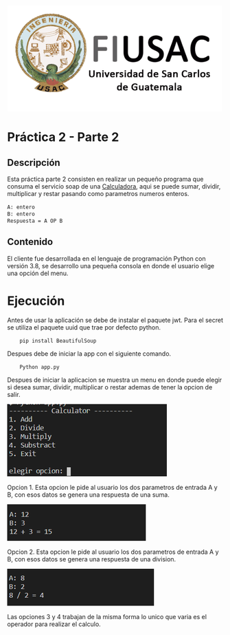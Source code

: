 ![logo](../../doc/Logo.png)

# Práctica 2 - Parte 2

## Descripción
Esta práctica parte 2 consisten en realizar un pequeño programa que consuma el servicio soap de una [Calculadora](http://www.dneonline.com/calculator.asmx), aqui se puede sumar, dividir, multiplicar y restar pasando como parametros numeros enteros.

```
A: entero
B: entero
Respuesta = A OP B
```

## Contenido

El cliente fue desarrollada en el lenguaje de programación Python con versión 3.8, se desarrollo una pequeña consola en donde el usuario elige una opción del menu.

# Ejecución

Antes de usar la aplicación se debe de instalar el paquete jwt. Para el secret se utiliza el paquete uuid que trae por defecto python.

```
    pip install BeautifulSoup
```

Despues debe de iniciar la app con el siguiente comando.

```
    Python app.py
```

Despues de iniciar la aplicacion se muestra un menu en donde puede elegir si desea sumar, dividir, multiplicar o restar ademas de tener la opcion de salir.

![menu](../../doc/p2menucal.png)

Opcion 1. Esta opcion le pide al usuario los dos parametros de entrada A y B, con esos datos se genera una respuesta de una suma.

![add](../../doc/p2addcal.png)

Opcion 2. Esta opcion le pide al usuario los dos parametros de entrada A y B, con esos datos se genera una respuesta de una division.

![div](../../doc/p2divcal.png)

Las opciones 3 y 4 trabajan de la misma forma lo unico que varia es el operador para realizar el calculo.